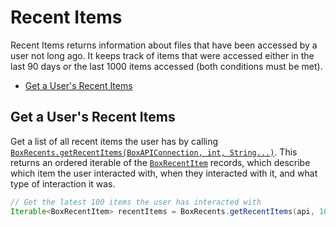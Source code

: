 Recent Items
============

Recent Items returns information about files that have been accessed by a user not long ago. It keeps track of items
that were accessed either in the last 90 days or the last 1000 items accessed (both conditions must be met).

* [Get a User's Recent Items](#get-a-users-recent-items)


Get a User's Recent Items
-------------------------

Get a list of all recent items the user has by calling
[`BoxRecents.getRecentItems(BoxAPIConnection, int, String...)`][get-recents].
This returns an ordered iterable of the [`BoxRecentItem`][recent-item] records,
which describe which item the user interacted with, when they interacted with it,
and what type of interaction it was.

```java
// Get the latest 100 items the user has interacted with
Iterable<BoxRecentItem> recentItems = BoxRecents.getRecentItems(api, 100);
```

[get-recents]: http://opensource.box.com/box-java-sdk/javadoc/com/box/sdk/BoxRecents.html#getRecentItems-com.box.sdk.BoxAPIConnection-int-java.lang.String...-
[recent-item]: http://opensource.box.com/box-java-sdk/javadoc/com/box/sdk/BoxRecentItem.html
